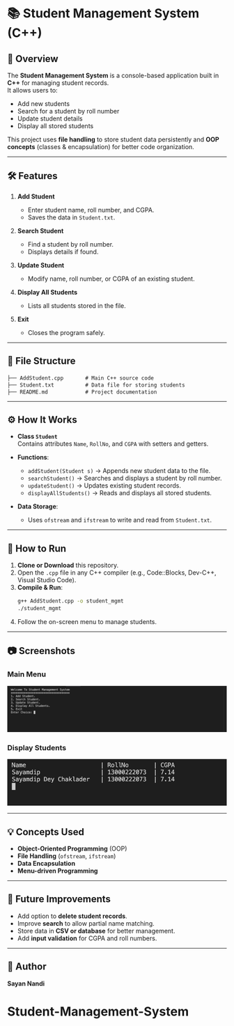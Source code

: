 # 📚 Student Management System (C++)

## 📌 Overview
The **Student Management System** is a console-based application built in **C++** for managing student records.  
It allows users to:
- Add new students
- Search for a student by roll number
- Update student details
- Display all stored students

This project uses **file handling** to store student data persistently and **OOP concepts** (classes & encapsulation) for better code organization.

---

## 🛠 Features
1. **Add Student**
   - Enter student name, roll number, and CGPA.
   - Saves the data in `Student.txt`.

2. **Search Student**
   - Find a student by roll number.
   - Displays details if found.

3. **Update Student**
   - Modify name, roll number, or CGPA of an existing student.

4. **Display All Students**
   - Lists all students stored in the file.

5. **Exit**
   - Closes the program safely.

---

## 📂 File Structure
```
├── AddStudent.cpp       # Main C++ source code
├── Student.txt          # Data file for storing students
├── README.md            # Project documentation
```

---

## ⚙️ How It Works
- **Class `Student`**  
  Contains attributes `Name`, `RollNo`, and `CGPA` with setters and getters.
  
- **Functions**:
  - `addStudent(Student s)` → Appends new student data to the file.
  - `searchStudent()` → Searches and displays a student by roll number.
  - `updateStudent()` → Updates existing student records.
  - `displayAllStudents()` → Reads and displays all stored students.

- **Data Storage**:
  - Uses `ofstream` and `ifstream` to write and read from `Student.txt`.

---

## 🚀 How to Run
1. **Clone or Download** this repository.
2. Open the `.cpp` file in any C++ compiler (e.g., Code::Blocks, Dev-C++, Visual Studio Code).
3. **Compile & Run**:
   ```bash
   g++ AddStudent.cpp -o student_mgmt
   ./student_mgmt
   ```
4. Follow the on-screen menu to manage students.

---

## 📷 Screenshots
### Main Menu
![Main Menu](Screenshot1.jpg)

### Display Students
![Display Students](Screenshot2.jpg)

---

## 💡 Concepts Used
- **Object-Oriented Programming** (OOP)
- **File Handling** (`ofstream`, `ifstream`)
- **Data Encapsulation**
- **Menu-driven Programming**

---

## 🔮 Future Improvements
- Add option to **delete student records**.
- Improve **search** to allow partial name matching.
- Store data in **CSV or database** for better management.
- Add **input validation** for CGPA and roll numbers.

---

## 👤 Author
**Sayan Nandi**  
# Student-Management-System
